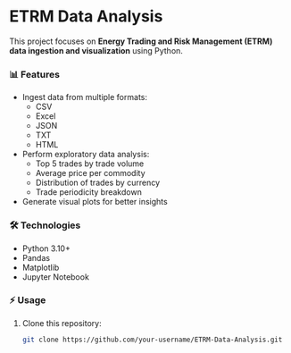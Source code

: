 # ETRM Data Analysis

This project focuses on **Energy Trading and Risk Management (ETRM) data ingestion and visualization** using Python.  

### 📊 Features
- Ingest data from multiple formats:
  - CSV
  - Excel
  - JSON
  - TXT
  - HTML
- Perform exploratory data analysis:
  - Top 5 trades by trade volume
  - Average price per commodity
  - Distribution of trades by currency
  - Trade periodicity breakdown
- Generate visual plots for better insights

### 🛠️ Technologies
- Python 3.10+
- Pandas
- Matplotlib
- Jupyter Notebook

### ⚡ Usage
1. Clone this repository:
   ```bash
   git clone https://github.com/your-username/ETRM-Data-Analysis.git
